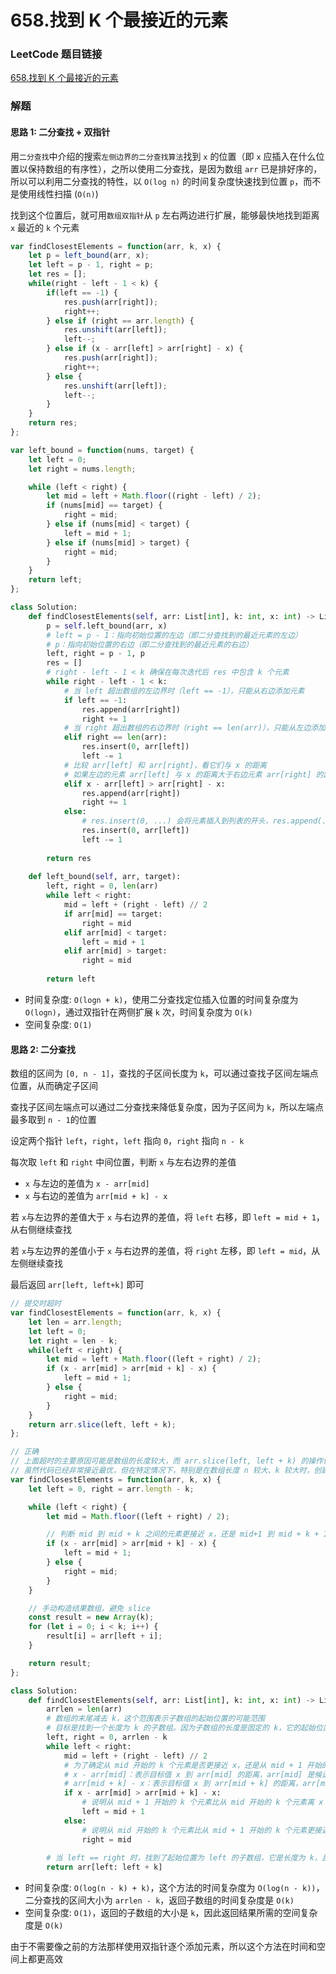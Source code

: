# 658.找到 K 个最接近的元素

### LeetCode 题目链接

[658.找到 K 个最接近的元素](https://leetcode.cn/problems/find-k-closest-elements/)

### 解题

#### 思路 1: 二分查找 + 双指针

用`二分查找`中介绍的搜索`左侧边界的二分查找算法`找到 `x` 的位置（即 `x` 应插入在什么位置以保持数组的有序性），之所以使用二分查找，是因为数组 `arr` 已是排好序的，所以可以利用二分查找的特性，以 `O(log n)` 的时间复杂度快速找到位置 `p`，而不是使用线性扫描 (`O(n)`)

找到这个位置后，就可用`数组双指针`从 `p` 左右两边进行扩展，能够最快地找到距离 `x` 最近的 `k` 个元素

```js
var findClosestElements = function(arr, k, x) {
    let p = left_bound(arr, x);
    let left = p - 1, right = p;
    let res = [];
    while(right - left - 1 < k) {
        if(left == -1) {
            res.push(arr[right]);
            right++;
        } else if (right == arr.length) {
            res.unshift(arr[left]);
            left--;
        } else if (x - arr[left] > arr[right] - x) {
            res.push(arr[right]);
            right++;
        } else {
            res.unshift(arr[left]);
            left--;
        }
    }
    return res;
};

var left_bound = function(nums, target) {
    let left = 0;
    let right = nums.length;

    while (left < right) {
        let mid = left + Math.floor((right - left) / 2);
        if (nums[mid] == target) {
            right = mid;
        } else if (nums[mid] < target) {
            left = mid + 1;
        } else if (nums[mid] > target) {
            right = mid;
        }
    }
    return left;
};
```
```python
class Solution:
    def findClosestElements(self, arr: List[int], k: int, x: int) -> List[int]:
        p = self.left_bound(arr, x)
        # left = p - 1：指向初始位置的左边（即二分查找到的最近元素的左边）
        # p：指向初始位置的右边（即二分查找到的最近元素的右边）
        left, right = p - 1, p
        res = []
        # right - left - 1 < k 确保在每次迭代后 res 中包含 k 个元素
        while right - left - 1 < k:
            # 当 left 超出数组的左边界时（left == -1），只能从右边添加元素
            if left == -1:
                res.append(arr[right])
                right += 1
            # 当 right 超出数组的右边界时（right == len(arr)），只能从左边添加元素
            elif right == len(arr):
                res.insert(0, arr[left])
                left -= 1
            # 比较 arr[left] 和 arr[right]，看它们与 x 的距离
            # 如果左边的元素 arr[left] 与 x 的距离大于右边元素 arr[right] 的距离，则优先选择右边的元素
            elif x - arr[left] > arr[right] - x:
                res.append(arr[right])
                right += 1
            else:
                # res.insert(0, ...) 会将元素插入到列表的开头，res.append(...) 会将元素添加到列表末尾
                res.insert(0, arr[left])
                left -= 1
        
        return res
    
    def left_bound(self, arr, target):
        left, right = 0, len(arr)
        while left < right:
            mid = left + (right - left) // 2
            if arr[mid] == target:
                right = mid
            elif arr[mid] < target:
                left = mid + 1
            elif arr[mid] > target:
                right = mid
        
        return left
```
- 时间复杂度: `O(logn + k)`，使用二分查找定位插入位置的时间复杂度为 `O(logn)`，通过双指针在两侧扩展 `k` 次，时间复杂度为 `O(k)`
- 空间复杂度: `O(1)`

#### 思路 2: 二分查找

数组的区间为 `[0, n - 1]`，查找的子区间长度为 `k`，可以通过查找子区间左端点位置，从而确定子区间

查找子区间左端点可以通过二分查找来降低复杂度，因为子区间为 `k`，所以左端点最多取到 `n - 1`的位置

设定两个指针 `left`，`right`，`left` 指向 `0`，`right` 指向 `n - k`

每次取 `left` 和 `right` 中间位置，判断 `x` 与左右边界的差值
- `x` 与左边的差值为 `x - arr[mid]`
- `x` 与右边的差值为 `arr[mid + k] - x`
  
若 `x`与左边界的差值大于 `x` 与右边界的差值，将 `left` 右移，即 `left = mid + 1`，从右侧继续查找

若 `x`与左边界的差值小于 `x` 与右边界的差值，将 `right` 左移，即 `left = mid`，从左侧继续查找

最后返回 `arr[left, left+k]` 即可

```js
// 提交时超时
var findClosestElements = function(arr, k, x) {
    let len = arr.length;
    let left = 0;
    let right = len - k;
    while(left < right) {
        let mid = left + Math.floor((left + right) / 2);
        if (x - arr[mid] > arr[mid + k] - x) {
            left = mid + 1;
        } else {
            right = mid;
        }
    } 
    return arr.slice(left, left + k);
};

// 正确
// 上面超时的主要原因可能是数组的长度较大，而 arr.slice(left, left + k) 的操作仍然会创建一个新的数组
// 虽然代码已经非常接近最优，但在特定情况下，特别是在数组长度 n 较大、k 较大时，创建新的数组可能仍会带来一定的开销
var findClosestElements = function(arr, k, x) {
    let left = 0, right = arr.length - k;

    while (left < right) {
        let mid = Math.floor((left + right) / 2);

        // 判断 mid 到 mid + k 之间的元素更接近 x，还是 mid+1 到 mid + k + 1 之间更接近 x
        if (x - arr[mid] > arr[mid + k] - x) {
            left = mid + 1;
        } else {
            right = mid;
        }
    }

    // 手动构造结果数组，避免 slice
    const result = new Array(k);
    for (let i = 0; i < k; i++) {
        result[i] = arr[left + i];
    }

    return result;
};
```
```python
class Solution:
    def findClosestElements(self, arr: List[int], k: int, x: int) -> List[int]:
        arrlen = len(arr)
        # 数组的末尾减去 k，这个范围表示子数组的起始位置的可能范围
        # 目标是找到一个长度为 k 的子数组。因为子数组的长度是固定的 k，它的起始位置只能位于 [0, arrlen - k] 之间。left 和 right 就是这个子数组的起始位置的搜索范围
        left, right = 0, arrlen - k
        while left < right:
            mid = left + (right - left) // 2
            # 为了确定从 mid 开始的 k 个元素是否更接近 x，还是从 mid + 1 开始的 k 个元素更接近 x
            # x - arr[mid]：表示目标值 x 到 arr[mid] 的距离，arr[mid] 是候选子数组的第一个元素
            # arr[mid + k] - x：表示目标值 x 到 arr[mid + k] 的距离，arr[mid + k] 是子数组的最后一个元素之外的第一个元素
            if x - arr[mid] > arr[mid + k] - x:
                # 说明从 mid + 1 开始的 k 个元素比从 mid 开始的 k 个元素离 x 更近
                left = mid + 1
            else:
                # 说明从 mid 开始的 k 个元素比从 mid + 1 开始的 k 个元素更接近 x，因此更新 right = mid
                right = mid
        
        # 当 left == right 时，找到了起始位置为 left 的子数组，它是长度为 k，且离 x 最近的子数组
        return arr[left: left + k]
```
- 时间复杂度: `O(log(n - k) + k)`，这个方法的时间复杂度为 `O(log(n - k))`，二分查找的区间大小为 `arrlen - k`，返回子数组的时间复杂度是 `O(k)`
- 空间复杂度: `O(1)`，返回的子数组的大小是 `k`，因此返回结果所需的空间复杂度是 `O(k)`
  
由于不需要像之前的方法那样使用双指针逐个添加元素，所以这个方法在时间和空间上都更高效